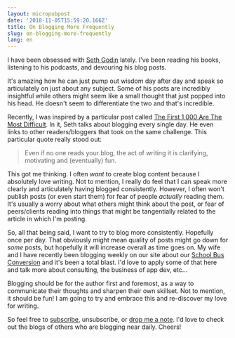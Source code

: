 ```yaml
---
layout: micropubpost
date: '2018-11-05T15:59:20.166Z'
title: On Blogging More Frequently
slug: on-blogging-more-frequently
lang: en
---
```

I have been obsessed with [Seth Godin](http://seth.blog) lately.  I&#39;ve been reading his books, listening to his podcasts, and devouring his blog posts.  

It&#39;s amazing how he can just pump out wisdom day after day and speak so articulately on just about any subject.  Some of his posts are incredibly insightful while others might seem like a small thought that just popped into his head.  He doesn&#39;t seem to differentiate the two and that&#39;s incredible.

Recently, I was inspired by a particular post called [The First 1,000 Are The Most Difficult](https://seths.blog/2018/10/the-first-1000-are-the-most-difficult/).  In it, Seth talks about blogging every single day. He even links to other readers/bloggers that took on the same challenge. This particular quote really stood out:

> Even if no one reads your blog, the act of writing it is clarifying, motivating and (eventually) fun.

This got me thinking.  I often _want_ to create blog content because I absolutely love writing. Not to mention, I really do feel that I can speak more clearly and articulately having blogged consistently.  However, I often won&#39;t publish posts (or even start them) for fear of people _actually_ reading them. It&#39;s usually a worry about what others might think about the post, or fear of peers/clients reading into things that might be tangentially related to the article in which I&#39;m posting.

So, all that being said, I want to try to blog more consistently.  Hopefully once per day. That obviously might mean quality of posts might go down for _some_ posts, but hopefully it will increase overall as time goes on.  My wife and I have recently been blogging weekly on our site about our [School Bus Conversion](http://trebventure.com/) and it&#39;s been a total blast. I&#39;d love to apply some of that here and talk more about consulting, the business of app dev, etc…

Blogging should be for the author first and foremost, as a way to communicate their thoughts and sharpen their own skillset. Not to mention, it should be fun!  I am going to try and embrace this and re-discover my love for writing.  

So feel free to [subscribe](https://us3.list-manage.com/subscribe?u=66135759856eefe4f6dcec97c&amp;id=ef6c358d78), unsubscribe, or [drop me a note](http://twitter.com/brandontreb). I&#39;d love to check out the blogs of others who are blogging near daily.  Cheers!
